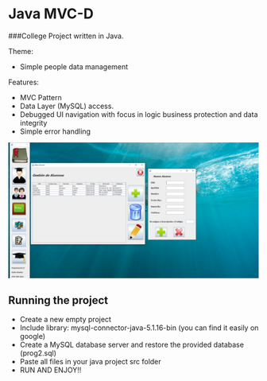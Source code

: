 # Java MVC-D

###College Project written in Java.

Theme:
- Simple people data management

Features: 
- MVC Pattern 
- Data Layer (MySQL) access.
- Debugged UI navigation with focus in logic business protection and data integrity
- Simple error handling


<a href="https://github.com/p-miralles/my-images/blob/main/ProyFinalProgII.PNG?raw=true"> <img width="1200px" alt="completeMenu" src="https://github.com/p-miralles/my-images/blob/main/ProyFinalProgII.PNG?raw=true" /></a> 


## Running the project
- Create a new empty project
- Include library:  mysql-connector-java-5.1.16-bin (you can find it easily on google)
- Create a MySQL database server and restore the provided database (prog2.sql)
- Paste all files in your java project src folder
- RUN AND ENJOY!!
